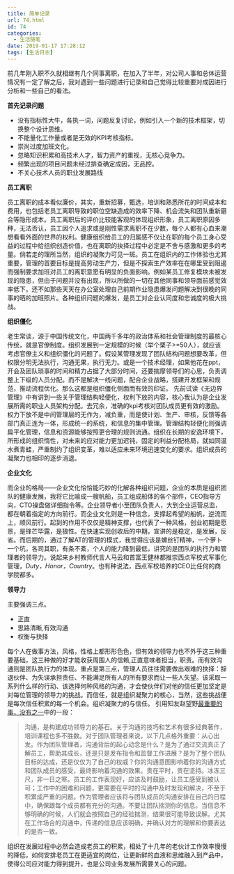 ```yaml
---
title: 简单记录
url: 74.html
id: 74
categories:
  - 生活随笔
date: 2019-01-17 17:28:12
tags: [生活日志]
---
```


前几年刚入职不久就相继有几个同事离职，在加入了半年，对公司人事和总体运营情况有一定了解之后，我对遇到一些问题进行记录和自己觉得比较重要对成因进行分析和一些自己的看法。

 **首先记录问题**

*   没有指标性大牛，各执一词，问题反复讨论，例如引入一个新的技术框架，切换整个设计思维。
*   不能量化工作量或者是无效的KPI考核指标。
*   崇尚过度加班文化。
*   忽略知识积累和高技术人才，智力资产的重视，无核心竞争力。
*   频繁出现的项目问题未经过排查确定成因，无品控。
*   不关心技术人员的职业发展路线

**员工离职**

员工离职的成本看似廉价，其实，重新招募，甄选，培训和熟悉所花的时间成本和费用，也包括老员工离职导致的职位空缺造成的效率下降、机会流失和团队重新磨合等隐形成本。员工离职后的评价比较能客观的体现组织形象，员工离职原因多种，无法否认，员工因个人追求或是刚性需求离职不在少数，每个人都有心血来潮想看看外面的世界的权利。健康组织给员工的归属感不仅让在职的每个员工身心受益的过程中给组织创造价值，也在离职的抉择过程中必定是不舍与感激和更多的考量。倘若走的理所当然，组织的凝聚力可见一斑。员工在组织内的工作体验也尤其重要，管理的首要目标是提高劳动生产力，但是不探索生产效率在在哪里受到阻遏而强制要求加班对员工的离职意愿有明显的负面影响。例如某员工修复模块未被发现的隐患，但由于问题并没有出现，所以所做的一切在其他同事和领导面前感觉效率低下。还不如那些天天在办公室处理自己前期作业隐患爆发问题解决到很晚的同事的晒的加班照片。各种组织问题的爆发，是员工对企业认同度和忠诚度的极大挑战。

 **组织僵化**

 老生常谈，源于中国传统文化，中国两千多年的政治体系和社会管理制度的最核心传统，就是官僚制度。组织发展到一定规模的时候（举个栗子>=50人），就应该考虑官僚主义和组织僵化的问题了。假设某管理发现了团队结构问题想要改革，但权限分明无法执行，沟通无果，执行无力。或是一个技术经理，如果他花在ppt，开会及团队琐事的时间和精力占据了大部分时间，还要揣摩领导们的心思，负责调整上下级的人员分配。而不是解决一线问题，配合企业战略，搭建开发框架和规范，推动流程优化。那么这都是组织僵化侧面而有效的印证。 先前试读《无边界管理》中有讲到一些关于管理结构轻便化，权利下放的内容，核心我认为是企业发展所需的职业人员架构分配。去冗余，准确的kpi考核对团队成员更有效的激励。权力下放不是中间管理层的无作为，减负重，而是使计划、生产、审核，反馈等各部门真正连为一体，形成统一的系统，和信息的集中管理。管理结构轻便化则强调扁平化管理，信息和资源能够按照更合理的规则流通。组织在长期的安逸环境下，所形成的组织惰性，对未来的应对能力更加迟钝，固定的利益分配格局，就如同温水煮青蛙，严重制约了组织变革，难以适应未来环境迅速变化的要求。组织成员的凝聚力也相印的逐步消退。

 **企业文化** 

而企业的格局——企业文化恰恰能巧妙的化解各种组织问题，企业的本质是组织团队的健康发展，我将它比喻成一艘帆船，员工组成船体的各个部件，CEO指导方向，CTO操盘做详细指令等。企业领导者小至团队负责人，大到企业运营总监，都在朝着指定的方向前行。而企业文化则是一种信念，支撑起希望的船帆，逆流而上，顺风前行。起到的作用不仅仅是精神支撑，也代表了一种风格，创业初期是愿景，是锋芒毕露，是狼性。在快速实现创收后的中期，宣讲的是稳定，是发展，反省。而后期的，通过了解AT的管理的模式，我觉得应该是螺丝钉精神，一个萝卜一个坑，各司其职，有条不紊，个人的能力降到最低，讲究的是团队的执行力和管理者的领导力。说起来乡村教师代言人马云和首富王健林都推崇西点军校式军事化管理，_Duty，Honor，Country_。也有种说法，西点军校培养的CEO比任何的商学院都多。

 **领导力** 

主要强调三点。

*   正直
*   思路清晰,有效沟通
*   权衡与抉择

每个人在做事方法，风格，性格上都形形色色，但有效的领导力也不外乎这三种重要基础，这三种做的好才能收获周围人的信赖,正直意味者担当，职责。而有效沟通则是团队执行力的体现。重点是第三点，管理人员往往需要做出艰难的抉择：辞退伙伴、为失误承担责任、不能满足所有人的所有要求而让一些人失望。该采取一系列什么样的行动、该选择何种风格的沟通，才会使伙伴们对他的信任更加坚定是对每位管理的领导力的挑战。而信任，就是组织凝聚力的核心，当然，这些挑战便是每次信任积累的每一个机会。组织凝聚力的与信任。 引用知友赵望野[最重要的事，没有之一](https://zhuanlan.zhihu.com/p/30384829)中的一段：

> 沟通，是构建成功领导力的基石。关于沟通的技巧和艺术有很多经典著作，培训课程也多不胜数。对于团队管理者来说，以下几点格外重要：从心出发。作为团队管理者，沟通背后的起心动念是什么？是为了通过交流真正了解员工，帮助其成长，还是只是发布指令和监督工作进展？是为了整个团队目标的达成，还是仅仅为了自己的权威？你的沟通意图影响着你的沟通方式和团队成员的感受，最终影响着沟通的效果。贵在平时，贵在坚持。冰冻三尺，非一日之寒。员工的工作表现好，应该及时鼓励，让员工感受到被认可；工作中的困难和问题，更需要在平时的沟通中及时发现和解决，不至于积累成严重的问题。作为管理者应该将与团队成员的沟通安排在自己的日程中，确保跟每个成员都有充分的沟通。不要让团队揣测你的信息。当信息不够明确的时候，人们就会按照自己的经验揣测，结果很可能导致误解。尤其在工作场合的沟通中，传递的信息应该明确，并确认对方的理解和你要表达的是否一致。



组织在发展过程中必然会造成老员工的积累，相处了十几年的老伙计工作效率慢慢的降低，如何安排老员工在更适宜的岗位，让更新鲜的血液和思维融入到产品中，使得公司应对能力得到提升，也是公司业务发展所需要关心的问题。